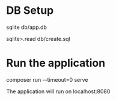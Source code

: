 # DB Setup #
sqlite db/app.db

sqlite>.read db/create.sql


# Run the application #
composer run --timeout=0 serve

The application will run on localhost:8080
